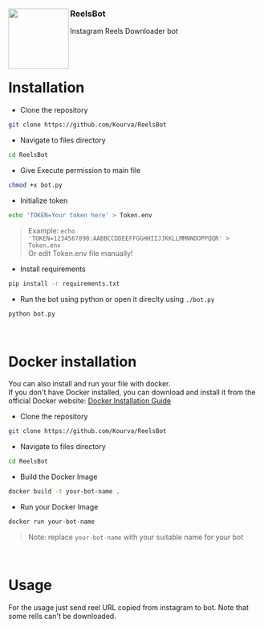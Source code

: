 <h3 align=left>
    <img align="left" src="https://www.pngmart.com/files/13/Instagram-Logo-Transparent-Images-PNG.png" width=120 />
    <h3><b>ReelsBot</b></h3>
    <p>Instagram Reels Downloader bot</p>
</h3>
<br><br>

# Installation
+ Clone the repository
```bash
git clone https://github.com/Kourva/ReelsBot
```
+ Navigate to files directory
```bash
cd ReelsBot
```
+ Give Execute permission to main file
```bash
chmod +x bot.py
```
+ Initialize token
```bash
echo 'TOKEN=Your token here' > Token.env
```
> Example: `echo 'TOKEN=1234567890:AABBCCDDEEFFGGHHIIJJKKLLMMNNOOPPQQR' > Token.env`                                       
> Or edit Token.env file manually!
+ Install requirements
```bash
pip install -r requirements.txt
```
+ Run the bot using python or open it direclty using `./bot.py`
```bash
python bot.py
```

<br>

# Docker installation
You can also install and run your file with docker. <br>
If you don't have Docker installed, you can download and install it from the official Docker website: [Docker Installation Guide](https://docs.docker.com/get-docker/)
+ Clone the repository
```bash
git clone https://github.com/Kourva/ReelsBot
```
+ Navigate to files directory
```bash
cd ReelsBot
``` 
+ Build the Docker Image
```bash
docker build -t your-bot-name .
```
+ Run your Docker Image
```bash
docker run your-bot-name
```
> Note: replace `your-bot-name` with your suitable name for your bot

<br>

# Usage
For the usage just send reel URL copied from instagram to bot. Note that some rells can't be downloaded.
